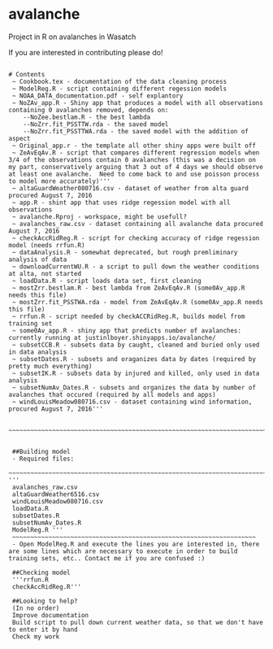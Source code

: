 # avalanche
Project in R on avalanches in Wasatch

If you are interested in contributing please do!

~~~~~~~~~~~~~~~~~~~~~~~~~~~~~~~~~~~~~~~~~~~~~~~~~~~~~~~~~~~~~~~~~~~~~~~~~~~~~~~~~~~~~~~~~~~~~~~~~~~~~~~~~

# Contents
 ~ Cookbook.tex - documentation of the data cleaning process
 ~ ModelReg.R - script containing different regession models
 ~ NOAA_DATA_documentation.pdf - self explantory
 ~ NoZAv_app.R - Shiny app that produces a model with all observations containing 0 avalanches removed, depends on:
    --NoZee.bestlam.R - the best lambda
    --NoZrr.fit_PSSTTW.rda - the saved model 
    --NoZrr.fit_PSSTTWA.rda - the saved model with the addition of aspect
 ~ Original_app.r - the template all other shiny apps were built off
 ~ ZeAvEqAv.R - script that compares different regression models when 3/4 of the observations contain 0 avalanches (this was a decision on my part, conservatively arguing that 3 out of 4 days we should observe at least one avalanche.  Need to come back to and use poisson process to model more accurately)'''
 ~ altaGuardWeather080716.csv - dataset of weather from alta guard procured August 7, 2016
 ~ app.R - shint app that uses ridge regession model with all observations
 ~ avalanche.Rproj - workspace, might be usefull?
 ~ avalanches_raw.csv - dataset containing all avalanche data procured August 7, 2016
 ~ checkAccRidReg.R - script for checking accuracy of ridge regession model (needs rrfun.R)
 ~ dataAnalysis.R - somewhat deprecated, but rough premliminary analysis of data
 ~ downloadCurrentWU.R - a script to pull down the weather conditions at alta, not started
 ~ loadData.R - script loads data set, first cleaning
 ~ mostZrr.bestlam.R - best lambda from ZeAvEqAv.R (some0Av_app.R needs this file)
 ~ mostZrr.fit_PSSTWA.rda - model from ZeAvEqAv.R (some0Av_app.R needs this file)
 ~ rrfun.R - script needed by checkACCRidReg.R, builds model from training set
 ~ some0Av_app.R - shiny app that predicts number of avalanches: currently running at justinlboyer.shinyapps.io/avalanche/
 ~ subsetCCB.R - subsets data by caught, cleaned and buried only used in data analysis
 ~ subsetDates.R - subsets and oraganizes data by dates (required by pretty much everything)
 ~ subsetIK.R - subsets data by injured and killed, only used in data analysis
 ~ subsetNumAv_Dates.R - subsets and organizes the data by number of avalanches that occured (required by all models and apps)
 ~ windLouisMeadow080716.csv - dataset containing wind information, procured August 7, 2016'''
 
 ~~~~~~~~~~~~~~~~~~~~~~~~~~~~~~~~~~~~~~~~~~~~~~~~~~~~~~~~~~~~~~~~~~~~~~~~~~~~~~~~~~~~~~~~~~~~~~~~
 
 
 ##Building model
 - Required files: 
 ~~~~~~~~~~~~~~~~~~~~~~~~~~~~~~~~~~~~~~~~~~~~~~~~~~~~~~~~~~~~~~~~~~~~~~~~~ '''
 avalanches_raw.csv
 altaGuardWeather6516.csv
 windLouisMeadow080716.csv
 loadData.R
 subsetDates.R
 subsetNumAv_Dates.R
 ModelReg.R '''
 ~~~~~~~~~~~~~~~~~~~~~~~~~~~~~~~~~~~~~~~~~~~~~~~~~~~~~~~~~~~~~~~~~~~
 - Open ModelReg.R and execute the lines you are interested in, there are some lines which are necessary to execute in order to build training sets, etc.. Contact me if you are confused :)
 
 ##Checking model
 '''rrfun.R
 checkAccRidReg.R'''
 
 ##Looking to help?
 (In no order)
 Improve documentation
 Build script to pull down current weather data, so that we don't have to enter it by hand
 Check my work
 
 
 
